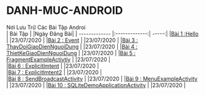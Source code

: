 # DANH-MUC-ANDROID
Nơi Lưu Trữ Các Bài Tập Androi </br>
|    Bài Tập                                                                                                     |            |Ngày Đăng Bài|
| ------------- |:-------------:| -----:|
|[Bài 1 :Hello](https://github.com/PHAMBANHATHUNG/BTLAMQUEN)                                                              |                             |23/07/2020   |
|[Bài 2 : Event](https://github.com/PHAMBANHATHUNG/BTSUKIEN)                                              |                             |23/07/2020   |
|[Bài 3 : ThayDoiGiaoDienNguoiDung](https://github.com/PHAMBANHATHUNG/BTSUKIEN2)                       |                             |23/07/2020   |
|[Bài 4 : ThietKeGiaoDienNguoiDung](https://github.com/PHAMBANHATHUNG/BTGIAODIEN)          |                             |23/07/2020   |
|[Bài 5 : FragmentExampleActivtiy](https://github.com/PHAMBANHATHUNG/BTFragment)                         |                             |23/07/2020   |     
|[Bài 6 : Explicitlmtent](https://github.com/PHAMBANHATHUNG/BTIntent)                                           |                             |23/07/2020   |     
|[Bài 7 : Explicitlmtent2](https://github.com/PHAMBANHATHUNG/BTINTENT2)                                |                             |23/07/2020   |     
|[Bài 8 : SendBroadcastActivity](https://github.com/PHAMBANHATHUNG/BTINTENT3)                            |                             |23/07/2020   |
|[Bài 9 : MenuExampleActivity](https://github.com/PHAMBANHATHUNG/BTMENU)                                |                             |23/07/2020   |
|[Bài 10 : SQLiteDemoApplicationActivity](https://github.com/PHAMBANHATHUNG/BTSQLite)            |                             |23/07/2020   |
